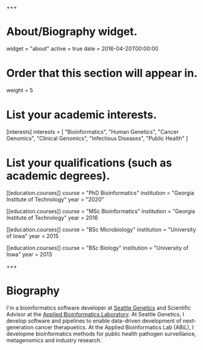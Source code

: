 +++
# About/Biography widget.
widget = "about"
active = true
date = 2016-04-20T00:00:00

# Order that this section will appear in.
weight = 5

# List your academic interests.
[interests]
  interests = [
    "Bioinformatics",
    "Human Genetics",
    "Cancer Genomics",
    "Clinical Genomics",
    "Infectious Diseases",
    "Public Health"
  ]

# List your qualifications (such as academic degrees).
[[education.courses]]
  course = "PhD Bioinformatics"
  institution = "Georgia Institute of Technology"
  year = "2020"

[[education.courses]]
  course = "MSc Bioinformatics"
  institution = "Georgia Institute of Technology"
  year = 2016

[[education.courses]]
  course = "BSc Microbiology"
  institution = "University of Iowa"
  year = 2015

[[education.courses]]
  course = "BSc Biology"
  institution = "University of Iowa"
  year = 2013
 
+++

# Biography

I'm a bioinformatics software developer at  [Seattle Genetics](https://www.seattlegenetics.com/) and Scientific Advisor at the [Applied Bioinformatics Laboratory](http://abil.ihrc.com).  At Seattle Genetics, I develop software and pipelines to enable data-driven development of next-generation cancer therapuetics.  At the Applied Bioinformatics Lab (ABiL), I developme bioinformatics methods for public health pathogen surveillance, metagenomics and industry research.

